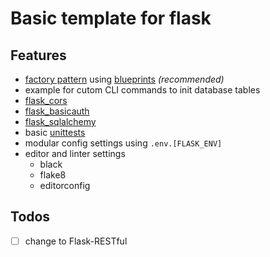 # Basic template for flask

## Features
- [factory pattern](https://flask.palletsprojects.com/en/1.1.x/patterns/appfactories/) using [blueprints](https://flask.palletsprojects.com/en/1.1.x/blueprints/) _(recommended)_
- example for cutom CLI commands to init database tables
- [flask_cors](https://flask-cors.readthedocs.io/en/latest/)
- [flask_basicauth](https://flask-basicauth.readthedocs.io/en/latest/)
- [flask_sqlalchemy](https://flask-sqlalchemy.palletsprojects.com/en/2.x/)
- basic [unittests](https://docs.python.org/3/library/unittest.html)
- modular config settings using `.env.[FLASK_ENV]`
- editor and linter settings
  - black
  - flake8
  - editorconfig

## Todos
- [ ] change to Flask-RESTful
